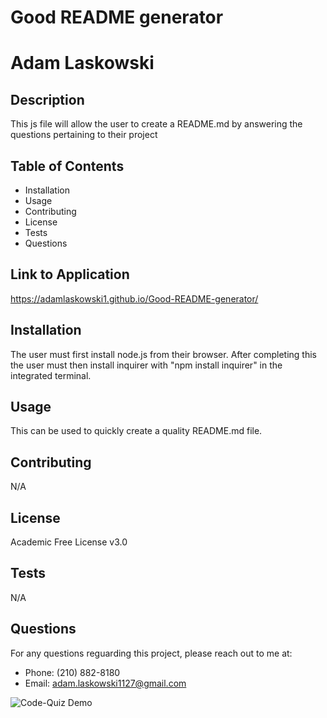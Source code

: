 # Good README generator

# Adam Laskowski

## Description
This js file will allow the user to create a README.md by answering the questions pertaining to their project

## Table of Contents
* Installation
* Usage
* Contributing
* License
* Tests
* Questions

## Link to Application
https://adamlaskowski1.github.io/Good-README-generator/

## Installation
The user must first install node.js from their browser. After completing this the user must then install inquirer with "npm install inquirer" in the integrated terminal.

## Usage
This can be used to quickly create a quality README.md file.

## Contributing
N/A

## License
Academic Free License v3.0

## Tests
N/A

## Questions
For any questions reguarding this project, please reach out to me at:
* Phone: (210) 882-8180
* Email: adam.laskowski1127@gmail.com

![Code-Quiz Demo](C:\Users\adaml\GoodReadMePractice\Good-README-test\gif.gif)
